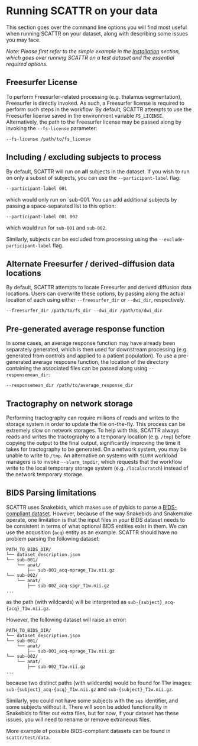 # Running SCATTR on your data

This section goes over the command line options you will find most useful when
running SCATTR on your dataset, along with describing some issues you may face.

_Note: Please first refer to the simple example in the 
[Installation](https://scattr.readthedocs.io/en/stable/getting_started/installation.html) 
section, which goes over running SCATTR on a test dataset and the essential 
required options._

## Freesurfer License

To perform Freesurfer-related processing (e.g. thalamus segmentation), 
Freesurfer is directly invoked. As such, a Freesurfer license is required to 
perform such steps in the workflow. By default, SCATTR attempts to use the 
Freesurfer license saved in the environment variable `FS_LICENSE`.
Alternatively, the path to the Freesurfer license may be passed along by 
invoking the `--fs-license` parameter:

```
--fs-license /path/to/fs_license
```

## Including / excluding subjects to process
By default, SCATTR will run on **all** subjects in the dataset. If you wish to 
run on only a subset of subjects, you can use the `--participant-label` flag:

```
--participant-label 001
```

which would only run on `sub-001. You can add additional subjects by passing
a space-separated list to this option:

```
--participant-label 001 002
```

which would run for `sub-001` and `sub-002`.

Similarly, subjects can be excluded from processing using the 
`--exclude-participant-label` flag.

## Alternate Freesurfer / derived-diffusion data locations

By default, SCATTR attempts to locate Freesurfer and derived diffusion data 
locations. Users can overwrite these options, by passing along the actual 
location of each using either `--freesurfer_dir` or `--dwi_dir`, respectively.

```
--freesurfer_dir /path/to/fs_dir --dwi_dir /path/to/dwi_dir
```

## Pre-generated average response function
In some cases, an average response function may have already been separately 
generated, which is then used for downstream processing (e.g. generated from
controls and applied to a patient population). To use a pre-generated average
resposne function, the location of the directory containing the associated files
can be passed along using `--responsemean_dir`:

```
--responsemean_dir /path/to/average_response_dir
```

## Tractography on network storage

Performing tractography can require millions of reads and writes to the storage 
system in order to update the file on-the-fly. This process can be extremely 
slow on network storages. To help with this, SCATTR always reads and writes the
tractography to a temporary location (e.g. `/tmp`) before copying the output to
the final output, significantly improving the time it takes for tractography to 
be generated. On a network system, you may be unable to write to `/tmp`. An 
alternative on systems with `SLURM` workload managers is to invoke 
`--slurm_tmpdir`, which requests that the workflow write to the local temporary
storage system (e.g. `/localscratch`) instead of the network temporary storage.

## BIDS Parsing limitations

SCATTR uses Snakebids, which makes use of pybids to parse a [BIDS-compliant
dataset](https://bids.neuroimaging.io/). However, because of the way Snakebids
and Snakemake operate, one limitation is that the input files in your BIDS 
dataset needs to be consistent in terms of what optional BIDS entities exist in
them. We can use the acqusition (`acq`) entity as an example. SCATTR should have
no problem parsing the following dataset:

```
PATH_TO_BIDS_DIR/
└── dataset_description.json
└── sub-001/
    └── anat/
        ├── sub-001_acq-mprage_T1w.nii.gz
└── sub-002/
    └── anat/
        ├── sub-002_acq-spgr_T1w.nii.gz
...
```

as the path (with wildcards) will be interpreted as 
`sub-{subject}_acq-{acq}_T1w.nii.gz`.

However, the following dataset will raise an error:

```
PATH_TO_BIDS_DIR/
└── dataset_description.json
└── sub-001/
    └── anat/
        ├── sub-001_acq-mprage_T1w.nii.gz
└── sub-002/
    └── anat/
        ├── sub-002_T1w.nii.gz
...
```

because two distinct paths (with wildcards) would be found for T1w images:
`sub-{subject}_acq-{acq}_T1w.nii.gz` and `sub-{subject}_T1w.nii.gz`.

Similarly, you could not have some subjects with the `ses` identifier, and some
subjects without it. There will soon be added functionality in Snakebids to 
filter out extra files, but for now, if your dataset has these issues, you will
need to rename or remove extraneous files.

More example of possible BIDS-compliant datasets can be found in 
`scattr/test/data`.